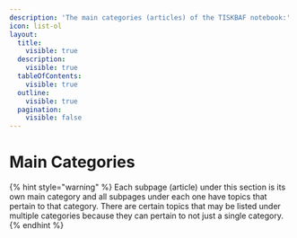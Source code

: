 ```yaml
---
description: 'The main categories (articles) of the TISKBAF notebook:'
icon: list-ol
layout:
  title:
    visible: true
  description:
    visible: true
  tableOfContents:
    visible: true
  outline:
    visible: true
  pagination:
    visible: false
---
```


# Main Categories

{% hint style="warning" %}
Each subpage (article) under this section is its own main category and all subpages under each one have topics that pertain to that category. There are certain topics that may be listed under multiple categories because they can pertain to not just a single category.
{% endhint %}
